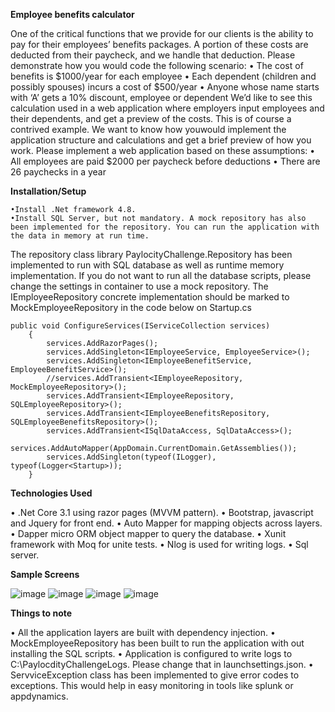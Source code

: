 **Employee benefits calculator**

One of the critical functions that we provide for our clients is the ability to pay for their employees’ benefits packages. A portion of these costs are deducted from their paycheck, and we handle that deduction. Please demonstrate how you would code the following scenario:
	• The cost of benefits is $1000/year for each employee
	• Each dependent (children and possibly spouses) incurs a cost of $500/year
	• Anyone whose name starts with ‘A’ gets a 10% discount, employee or dependent
We’d like to see this calculation used in a web application where employers input employees and their dependents, and get a preview of the costs. This is of course a contrived example. We want to know how youwould implement the application structure and calculations and get a brief preview of how you work.
Please implement a web application based on these assumptions:
	• All employees are paid $2000 per paycheck before deductions
	• There are 26 paychecks in a year

**Installation/Setup**

	•Install .Net framework 4.8.
	•Install SQL Server, but not mandatory. A mock repository has also been implemented for the repository. You can run the application with the data in memory at run time.

The repository class library PaylocityChallenge.Repository has been implemented to run with SQL database as well as runtime memory implementation. If you do not want to run all the database scripts, please change the settings in container to use a mock repository.
The IEmployeeRepository concrete implementation should be marked to MockEmployeeRepository  in the code below on Startup.cs
        
	
	public void ConfigureServices(IServiceCollection services)
        {
            services.AddRazorPages();
            services.AddSingleton<IEmployeeService, EmployeeService>();
            services.AddSingleton<IEmployeeBenefitService, EmployeeBenefitService>();
            //services.AddTransient<IEmployeeRepository, MockEmployeeRepository>();
            services.AddTransient<IEmployeeRepository, SQLEmployeeRepository>();
            services.AddTransient<IEmployeeBenefitsRepository, SQLEmployeeBenefitsRepository>();
            services.AddTransient<ISqlDataAccess, SqlDataAccess>();
            services.AddAutoMapper(AppDomain.CurrentDomain.GetAssemblies());
            services.AddSingleton(typeof(ILogger), typeof(Logger<Startup>));
        }

**Technologies Used**

• .Net Core 3.1 using razor pages (MVVM pattern).
• Bootstrap, javascript and Jquery for front end.
• Auto Mapper for mapping objects across layers.
• Dapper micro ORM object mapper to query the database.
• Xunit framework with Moq for unite tests.
• Nlog is used for writing logs.
• Sql server.

**Sample Screens**

![image](https://user-images.githubusercontent.com/55157295/114337926-e17b5f00-9b06-11eb-8ab3-c4db43019f62.png)
![image](https://user-images.githubusercontent.com/55157295/114337935-e809d680-9b06-11eb-82c9-0d846f1df996.png)
![image](https://user-images.githubusercontent.com/55157295/114337944-eb04c700-9b06-11eb-9679-996e72be4413.png)
![image](https://user-images.githubusercontent.com/55157295/114337953-ee984e00-9b06-11eb-9484-ae84a13df3d4.png)

**Things to note**

• All the application layers are built with dependency injection.
• MockEmployeeRepository has been built to run  the application with out installing the SQL scripts.
• Application is configured to write logs to C:\PaylocdityChallengeLogs. Please change that in launchsettings.json.
• ServviceException class has been implemented to give error codes to exceptions. This would help in easy monitoring in tools like splunk or appdynamics.






